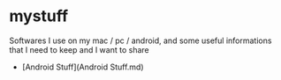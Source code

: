 # mystuff
Softwares I use on my mac / pc / android, and some useful informations that I need to keep and I want to share

* [Android Stuff](Android Stuff.md)